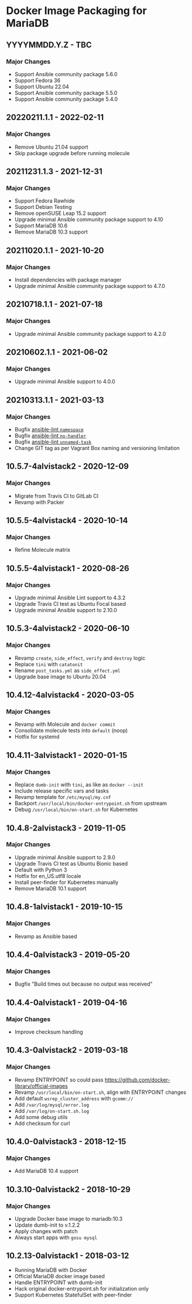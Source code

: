 # Docker Image Packaging for MariaDB

## YYYYMMDD.Y.Z - TBC

### Major Changes

  - Support Ansible community package 5.6.0
  - Support Fedora 36
  - Support Ubuntu 22.04
  - Support Ansible community package 5.5.0
  - Support Ansible community package 5.4.0

## 20220211.1.1 - 2022-02-11

### Major Changes

  - Remove Ubuntu 21.04 support
  - Skip package upgrade before running molecule

## 20211231.1.3 - 2021-12-31

### Major Changes

  - Support Fedora Rawhide
  - Support Debian Testing
  - Remove openSUSE Leap 15.2 support
  - Upgrade minimal Ansible community package support to 4.10
  - Support MariaDB 10.6
  - Remove MariaDB 10.3 support

## 20211020.1.1 - 2021-10-20

### Major Changes

  - Install dependencies with package manager
  - Upgrade minimal Ansible community package support to 4.7.0

## 20210718.1.1 - 2021-07-18

### Major Changes

  - Upgrade minimal Ansible community package support to 4.2.0

## 20210602.1.1 - 2021-06-02

### Major Changes

  - Upgrade minimal Ansible support to 4.0.0

## 20210313.1.1 - 2021-03-13

### Major Changes

  - Bugfix [ansible-lint `namespace`](https://github.com/ansible-community/ansible-lint/pull/1451)
  - Bugfix [ansible-lint `no-handler`](https://github.com/ansible-community/ansible-lint/pull/1402)
  - Bugfix [ansible-lint `unnamed-task`](https://github.com/ansible-community/ansible-lint/pull/1413)
  - Change GIT tag as per Vagrant Box naming and versioning limitation

## 10.5.7-4alvistack2 - 2020-12-09

### Major Changes

  - Migrate from Travis CI to GitLab CI
  - Revamp with Packer

## 10.5.5-4alvistack4 - 2020-10-14

### Major Changes

  - Refine Molecule matrix

## 10.5.5-4alvistack1 - 2020-08-26

### Major Changes

  - Upgrade minimal Ansible Lint support to 4.3.2
  - Upgrade Travis CI test as Ubuntu Focal based
  - Upgrade minimal Ansible support to 2.10.0

## 10.5.3-4alvistack2 - 2020-06-10

### Major Changes

  - Revamp `create`, `side_effect`, `verify` and `destroy` logic
  - Replace `tini` with `catatonit`
  - Rename `post_tasks.yml` as `side_effect.yml`
  - Upgrade base image to Ubuntu 20.04

## 10.4.12-4alvistack4 - 2020-03-05

### Major Changes

  - Revamp with Molecule and `docker commit`
  - Consolidate molecule tests into `default` (noop)
  - Hotfix for systemd

## 10.4.11-3alvistack1 - 2020-01-15

### Major Changes

  - Replace `dumb-init` with `tini`, as like as `docker --init`
  - Include release specific vars and tasks
  - Revamp template for `/etc/mysql/my.cnf`
  - Backport `/usr/local/bin/docker-entrypoint.sh` from upstream
  - Debug `/usr/local/bin/on-start.sh` for Kubernetes

## 10.4.8-2alvistack3 - 2019-11-05

### Major Changes

  - Upgrade minimal Ansible support to 2.9.0
  - Upgrade Travis CI test as Ubuntu Bionic based
  - Default with Python 3
  - Hotfix for en\_US.utf8 locale
  - Install peer-finder for Kubernetes manually
  - Remove MariaDB 10.1 support

## 10.4.8-1alvistack1 - 2019-10-15

### Major Changes

  - Revamp as Ansible based

## 10.4.4-0alvistack3 - 2019-05-20

### Major Changes

  - Bugfix "Build times out because no output was received"

## 10.4.4-0alvistack1 - 2019-04-16

### Major Changes

  - Improve checksum handling

## 10.4.3-0alvistack2 - 2019-03-18

### Major Changes

  - Revamp ENTRYPOINT so could pass <https://github.com/docker-library/official-images>
  - Revamp `/usr/local/bin/on-start.sh`, align with ENTRYPOINT changes
  - Add default `wsrep_cluster_address` with `gcomm://`
  - Add `/var/log/mysql/error.log`
  - Add `/var/log/on-start.sh.log`
  - Add some debug utils
  - Add checksum for curl

## 10.4.0-0alvistack3 - 2018-12-15

### Major Changes

  - Add MariaDB 10.4 support

## 10.3.10-0alvistack2 - 2018-10-29

### Major Changes

  - Upgrade Docker base image to mariadb:10.3
  - Update dumb-init to v.1.2.2
  - Apply changes with patch
  - Always start apps with `gosu mysql`

## 10.2.13-0alvistack1 - 2018-03-12

  - Running MariaDB with Docker
  - Official MariaDB docker image based
  - Handle ENTRYPOINT with dumb-init
  - Hack original docker-entrypoint.sh for initialization only
  - Support Kubernetes StatefulSet with peer-finder
